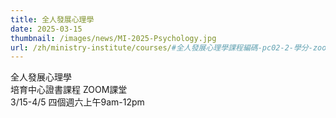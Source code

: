 ```yaml
---
title: 全人發展心理學
date: 2025-03-15
thumbnail: /images/news/MI-2025-Psychology.jpg
url: /zh/ministry-institute/courses/#全人發展心理學課程編碼-pc02-2-學分-zoom-授課
---
```


全人發展心理學\
培育中心證書課程 ZOOM課堂\
3/15-4/5 四個週六上午9am-12pm